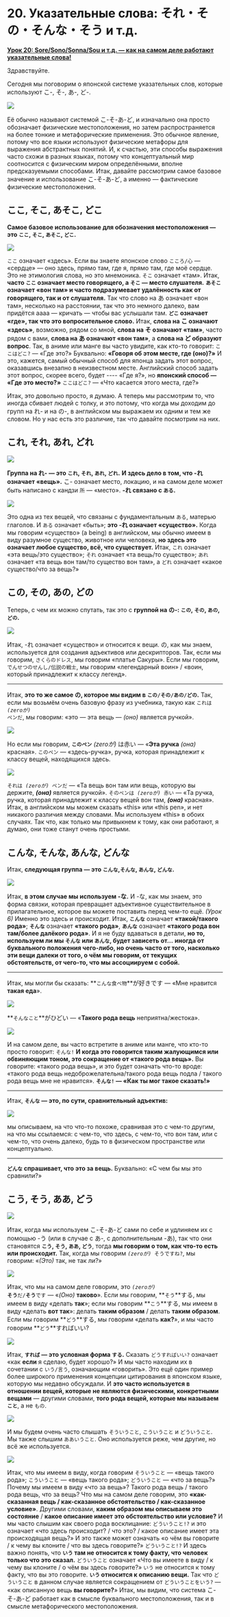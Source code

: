# **20. Указательные слова: それ・その・そんな・そう и т.д.**

[**Урок 20: Sore/Sono/Sonna/Sou и т.д. — как на самом деле работают указательные слова!**](https://www.youtube.com/watch?v=xLkY6whr7T4&list=PLg9uYxuZf8x_A-vcqqyOFZu06WlhnypWj&index=31&ab_channel=OrganicJapanesewithCureDolly)

Здравствуйте.

Сегодня мы поговорим о японской системе указательных слов, которые используют こ-, そ-, あ-, ど-.

![](../media/image1020.webp)

Её обычно называют системой こ-そ-あ-ど, и изначально она просто обозначает физические местоположения, но затем распространяется на более тонкие и метафорические применения. Это обычное явление, потому что все языки используют физические метафоры для выражения абстрактных понятий. И, к счастью, эти способы выражения часто схожи в разных языках, потому что концептуальный мир соотносится с физическим миром определёнными, вполне предсказуемыми способами. Итак, давайте рассмотрим самое базовое значение и использование こ-そ-あ-ど, а именно — фактические физические местоположения.

## ここ, そこ, あそこ, どこ

**Самое базовое использование для обозначения местоположения — это <code>ここ</code>, <code>そこ</code>, <code>あそこ</code>, <code>どこ</code>.**

![](../media/image758.webp)

<code>ここ</code> означает «здесь». Если вы знаете японское слово <code>こころ/心</code> — «сердце» — оно здесь, прямо там, где я, прямо там, где моё сердце. Это не этимология слова, но это мнемоника. <code>そこ</code> означает «там». Итак, **часто <code>ここ</code> означает место говорящего, а <code>そこ</code> — место слушателя.** **<code>あそこ</code> означает «вон там» и часто подразумевает удалённость как от говорящего, так и от слушателя.** Так что слово на あ означает «вон там», несколько на расстоянии, так что это немного далеко, вам придётся аааа — кричать — чтобы вас услышали там. **<code>どこ</code> означает «где», так что это вопросительное слово.** Итак, **слова на こ означают «здесь»**, возможно, рядом со мной, **слова на そ означают «там»**, часто рядом с вами, **слова на あ означают «вон там»**, а **слова на ど образуют вопрос**. Так, в аниме или манге вы часто увидите, как кто-то говорит: <code>ここはどこ?</code> — «Где это?» Буквально: **«Говоря об этом месте, где (оно)?»** И это, кажется, самый обычный способ для японца задать этот вопрос, оказавшись внезапно в неизвестном месте. Английский способ задать этот вопрос, скорее всего, будет ---- «Где я?», но **японский способ — «Где это место?»** <code>ここはどこ?</code> — «Что касается этого места, где?»

Итак, это довольно просто, я думаю. А теперь мы рассмотрим то, что иногда сбивает людей с толку, и это потому, что когда мы доходим до групп на れ- и на の-, в английском мы выражаем их одним и тем же словом. Но у нас есть это различие, так что давайте посмотрим на них.

## これ, それ, あれ, どれ

![](../media/image5.webp)

**Группа на れ- — это <code>これ</code>, <code>それ</code>, <code>あれ</code>, <code>どれ</code>.** **И здесь дело в том, что -れ означает «вещь».** こ- означает место, локацию, и на самом деле может быть написано с кандзи <code>所</code> — «место». **-れ связано с <code>ある</code>.**

![](../media/image421.webp)

Это одна из тех вещей, что связаны с фундаментальным <code>ある</code>, матерью глаголов. И <code>ある</code> означает «быть»; **это -れ означает «существо».** Когда мы говорим «существо» (a being) в английском, мы обычно имеем в виду разумное существо, животное или человека, **но здесь это означает любое существо, всё, что существует.** Итак, <code>これ</code> означает «эта вещь/это существо»; <code>それ</code> означает «та вещь/то существо»; <code>あれ</code> означает «та вещь вон там/то существо вон там», а <code>どれ</code> означает «какое существо/что за вещь?»

## この, その, あの, どの

Теперь, с чем их можно спутать, так это с **группой на の-: <code>この</code>, <code>その</code>, <code>あの</code>, <code>どの</code>.**

![](../media/image389.webp)

Итак, -れ означает «существо» и относится к вещи. の, как мы знаем, используется для создания адъективов или дескрипторов. Так, если мы говорим, <code>さくらのドレス</code>, мы говорим «платье Сакуры». Если мы говорим, <code>でんせつのせんし/伝説の戦士</code>, мы говорим «легендарный воин» / «воин, который принадлежит к классу легенд».

---

Итак, **это то же самое の, которое мы видим в <code>この/その/あの/どの</code>.** Так, если мы возьмём очень базовую фразу из учебника, такую как <code>これは *(zeroが)* ペンだ</code>, мы говорим: «это — эта вещь — *(оно)* является ручкой».

![](../media/image736.webp)

Но если мы говорим, **<code>このペン</code>** *(zeroが)* は赤い — «**Эта ручка** *(она)* красная». <code>このペン</code> — «здесь-ручка», ручка, которая принадлежит к классу вещей, находящихся здесь.

![](../media/image463.webp)

<code>それは *(zeroが)* ペンだ</code> — «Та вещь вон там или вещь, которую вы держите, ***(она)*** является ручкой». <code>そのペンは *(zeroが)* 赤い</code> — «Та ручка, ручка, которая принадлежит к классу вещей вон там, ***(она)*** красная». Итак, в английском мы можем сказать «this» или «this pen», и нет никакого различия между словами. Мы используем «this» в обоих случаях. Так что, как только мы привыкнем к тому, как они работают, я думаю, они тоже станут очень простыми.

## こんな, そんな, あんな, どんな

Итак, **следующая группа — это <code>こんな</code>,<code>そんな</code>, <code>あんな</code>, <code>どんな</code>.**

![](../media/image1148.webp)

Итак, **в этом случае мы используем -な.** И -な, как мы знаем, это форма связки, которая превращает адъективное существительное в прилагательное, которое вы можете поставить перед чем-то ещё. *(Урок 6)* Именно это здесь и происходит. Итак, **<code>こんな</code>** означает **«такой/такого рода»**; **<code>そんな</code>** означает **«такого рода»**, **<code>あんな</code>** означает **«такого рода вон там/более далёкого рода»**. И я не буду вдаваться в детали, **но то, используем ли мы <code>そんな</code> или <code>あんな</code>, будет зависеть от...** **иногда от буквального положения чего-либо, но очень часто от того, насколько эти вещи далеки от того, о чём мы говорим, от текущих обстоятельств, от чего-то, что мы ассоциируем с собой.**

---

Итак, мы могли бы сказать: **<code>こんな食べ物</code>**が好きです — «Мне нравится **такая еда**».

![](../media/image968.webp)

**<code>そんなこと</code>**がひどい — «**Такого рода вещь** неприятна/жестока».

![](../media/image603.webp)

И на самом деле, вы часто встретите в аниме или манге, что кто-то просто говорит: <code>そんな!</code> **И когда это говорится таким жалующимся или обвиняющим тоном, это сокращение от «такого рода вещь».** Вы говорите: «такого рода вещь», и это будет означать что-то вроде: «такого рода вещь недоброжелательна/такого рода вещь подла / такого рода вещь мне не нравится». **<code>そんな!</code> — «Как ты мог такое сказать!»**

---

Итак, **<code>そんな</code> — это, по сути, сравнительный адъектив:**

![](../media/image711.webp)

мы описываем, на что что-то похоже, сравнивая это с чем-то другим, на что мы ссылаемся: с чем-то, что здесь, с чем-то, что вон там, или с чем-то, что очень далеко, будь то в физическом пространстве или концептуально.

---

**<code>どんな</code> спрашивает, что это за вещь.** Буквально: «С чем бы мы это сравнили?»

## こう, そう, ああ, どう

![](../media/image42.webp)

Итак, когда мы используем こ-そ-あ-ど сами по себе и удлиняем их с помощью -う (или в случае с あ-, с дополнительным -あ), так что они становятся **<code>こう</code>, <code>そう</code>, <code>ああ</code>, <code>どう</code>**, тогда **мы говорим о том, как что-то есть или происходит.** Так, когда мы говорим <code>*(zeroが)* そうですね?</code>, мы говорим: «*(Это)* так, не так ли?»

![](../media/image143.webp)

Итак, что мы на самом деле говорим, это <code>*(zeroが)* **そう**だ/**そう**です</code> — «*(Оно)* **таково**». Если мы говорим, **<code>そう</code>**する, мы имеем в виду «делать **так**»; если мы говорим **<code>こう</code>**する, мы имеем в виду «делать **вот так**»: делать **таким образом** / делать **таким образом**. Если мы говорим **<code>どう</code>**する, мы говорим «делать **как?**», и мы часто говорим **<code>どう</code>**すればいい?

![](../media/image96.webp)

Итак, **<code>すれば</code> — это условная форма <code>する</code>.** Сказать <code>どうすればいい?</code> означает «как **если** я сделаю, будет хорошо?» И мы часто находим их в сочетании с <code>いう/言う</code>, означающим «говорить». Это ещё один пример более широкого применения концепции цитирования в японском языке, которую мы недавно обсуждали. И **это часто используется в отношении вещей, которые не являются физическими, конкретными вещами** — другими словами, **того рода вещей, которые мы называем <code>こと</code>**, а не <code>もの</code>.

![](../media/image690.webp)

И мы будем очень часто слышать <code>そういうこと</code>, <code>こういうこと</code> и <code>どういうこと</code>. Мы также слышим <code>ああいうこと</code>. Оно используется реже, чем другие, но всё же используется.

![](../media/image737.webp)

Итак, что мы имеем в виду, когда говорим <code>そういうこと</code> — «вещь такого рода»; <code>こういうこと</code> — «вещь такого рода»; <code>どういうこと</code> — «что за вещь?» Почему мы имеем в виду «что за вещь»? Такого рода вещь / такого рода вещь, что за вещь? Что мы на самом деле говорим, это **«как-сказанная вещь / как-сказанное обстоятельство / как-сказанное условие»**. Другими словами, **каким образом мы описываем это состояние** / **какое описание имеет это обстоятельство или условие?** И мы часто слышим как своего рода восклицание: <code>どういうこと!?</code> и это означает «что здесь происходит? / что это? / какое описание имеет эта происходящая вещь?» И это также может означать «о чём вы говорите / к чему вы клоните / что вы здесь говорите?» <code>どういうこと!?</code> И здесь важно понять, что **<code>いう</code> там не относится к тому факту, что человек только что это сказал.** <code>どういうこと</code> означает «Что вы имеете в виду / к чему вы клоните / о чём вы здесь говорите?» <code>いう</code> не относится к тому факту, что вы это говорите. **<code>いう</code> относится к описанию вещи.** Так что <code>どういうこと</code> в данном случае является сокращением от <code>どういうことをいう?</code> — «как описанную вещь **вы говорите?**» Итак, мы видим, что система こ-そ-あ-ど работает как в смысле буквального местоположения, так и в смысле метафорического местоположения.